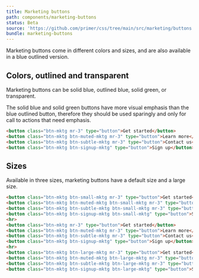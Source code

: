 ```yaml
---
title: Marketing buttons
path: components/marketing-buttons
status: Beta
source: 'https://github.com/primer/css/tree/main/src/marketing/buttons'
bundle: marketing-buttons
---
```


Marketing buttons come in different colors and sizes, and are also available in a blue outlined version.

## Colors, outlined and transparent

Marketing buttons can be solid blue, outlined blue, solid green, or transparent.

The solid blue and solid green buttons have more visual emphasis than the blue outlined button, therefore they should be used sparingly and only for call to actions that need emphasis.

```html live
<button class="btn-mktg mr-3" type="button">Get started</button>
<button class="btn-mktg btn-muted-mktg mr-3" type="button">Learn more</button>
<button class="btn-mktg btn-subtle-mktg mr-3" type="button">Contact us</button>
<button class="btn-mktg btn-signup-mktg" type="button">Sign up</button>
```

## Sizes

Available in three sizes, marketing buttons have a default size and a large size.

```html live
<button class="btn-mktg btn-small-mktg mr-3" type="button">Get started</button>
<button class="btn-mktg btn-muted-mktg btn-small-mktg mr-3" type="button">Learn more</button>
<button class="btn-mktg btn-subtle-mktg btn-small-mktg mr-3" type="button">Contact us</button>
<button class="btn-mktg btn-signup-mktg btn-small-mktg" type="button">Sign up</button>
<hr>
<button class="btn-mktg mr-3" type="button">Get started</button>
<button class="btn-mktg btn-muted-mktg mr-3" type="button">Learn more</button>
<button class="btn-mktg btn-subtle-mktg mr-3" type="button">Contact us</button>
<button class="btn-mktg btn-signup-mktg" type="button">Sign up</button>
<hr>
<button class="btn-mktg btn-large-mktg mr-3" type="button">Get started</button>
<button class="btn-mktg btn-muted-mktg btn-large-mktg mr-3" type="button">Learn more</button>
<button class="btn-mktg btn-subtle-mktg btn-large-mktg mr-3" type="button">Contact us</button>
<button class="btn-mktg btn-signup-mktg btn-large-mktg" type="button">Sign up</button>
```

